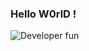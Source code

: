 ### Hello W0rlD !

![Developer fun](https://miro.medium.com/max/1400/1*99QW3Cgy77Mya7sX7TbbYA.jpeg)


<!--
**LyriCaGitHubber/LyriCaGitHubber** is a ✨ _special_ ✨ repository because its `README.md` (this file) appears on your GitHub profile.

Here are some ideas to get you started:

- 🔭 I’m currently working on ...
- 🌱 I’m currently learning
- 👯 I’m looking to collaborate on ...
- 🤔 I’m looking for help with ...
- 💬 Ask me about ...
- 📫 How to reach me: ...
- 😄 Pronouns: ...
- ⚡ Fun fact: ...
-->
